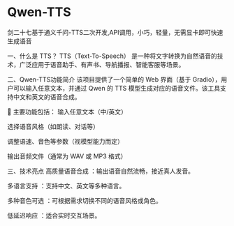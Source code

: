 # Qwen-TTS
剑二十七基于通义千问-TTS二次开发,API调用，小巧，轻量，无需显卡即可快速生成语音

一、什么是 TTS？
TTS（Text-To-Speech） 是一种将文字转换为自然语音的技术，广泛应用于语音助手、有声书、导航播报、智能客服等场景。

二、Qwen-TTS功能简介
该项目提供了一个简单的 Web 界面（基于 Gradio），用户可以输入任意文本，并通过 Qwen 的 TTS 模型生成对应的语音文件。该工具支持中文和英文的语音合成。

🔧 主要功能包括：
输入任意文本（中/英文）

选择语音风格（如朗读、对话等）

调整语速、音色等参数（视模型能力而定）

输出音频文件（通常为 WAV 或 MP3 格式）

三、技术亮点
高质量语音合成 ：输出语音自然流畅，接近真人发音。

多语言支持 ：支持中文、英文等多种语言。

多种音色可选 ：可根据需求切换不同的语音风格或角色。

低延迟响应 ：适合实时交互场景。

